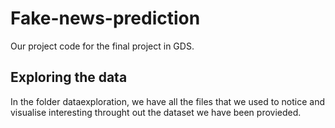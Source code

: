 # Fake-news-prediction
Our project code for the final project in GDS.

## Exploring the data

In the folder dataexploration, we have all the files that we used to notice and visualise interesting throught out the dataset we have been provieded.
